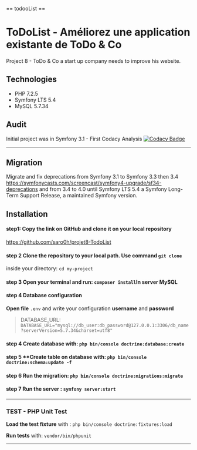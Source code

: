 == todooList ==
# ToDoList - Améliorez une application existante de ToDo & Co
Project 8 - ToDo & Co a start up company needs to improve his website.
## Technologies
<ul>
 <li>PHP 7.2.5</li>
 <li>Symfony LTS 5.4</li> 
 <li>MySQL 5.7.34</li> 
</ul>

## Audit
Initial project was in Symfony 3.1 - 
First Codacy Analysis
[![Codacy Badge](https://app.codacy.com/project/badge/Grade/122f6f0fb36647db8e3af715cd17d9e4)](https://www.codacy.com/gh/Fossette7/todolist/dashboard?utm_source=github.com&amp;utm_medium=referral&amp;utm_content=Fossette7/todolist&amp;utm_campaign=Badge_Grade)<hr>
## Migration
Migrate and fix deprecations from Symfony 3.1 to Symfony 3.3 then 3.4
https://symfonycasts.com/screencast/symfony4-upgrade/sf34-deprecations
and from 3.4 to 4.0 until Symfony LTS 5.4 a Symfony Long-Term Support Release, a maintained Symfony version.
## Installation

#### step1: **Copy the link** on GitHub and **clone it** on your local repository
https://github.com/saro0h/projet8-TodoList

#### step 2 **Clone** the repository to your local path. Use command `git clone`
inside your directory:  `cd my-project`

#### step 3 **Open** your **terminal** and **run**: `composer install`In server MySQL

#### step 4 **Database configuration**
**Open file** `.env` and write your configuration **username** and **password**

> DATABASE_URL: `DATABASE_URL="mysql://db_user:db_password@127.0.0.1:3306/db_name?serverVersion=5.7.34&charset=utf8"`
#### step 4 **Create database** with: `php bin/console doctrine:database:create` 

#### step 5 **Create table on database with: `php bin/console doctrine:schema:update -f`

#### step 6 **Run the migration**: `php bin/console doctrine:migrations:migrate`

#### step 7 **Run** the server : `symfony server:start`
<hr>

### TEST - PHP Unit Test
**Load the test fixture** with :  `php bin/console doctrine:fixtures:load`

**Run tests** with: `vendor/bin/phpunit`
<hr>


